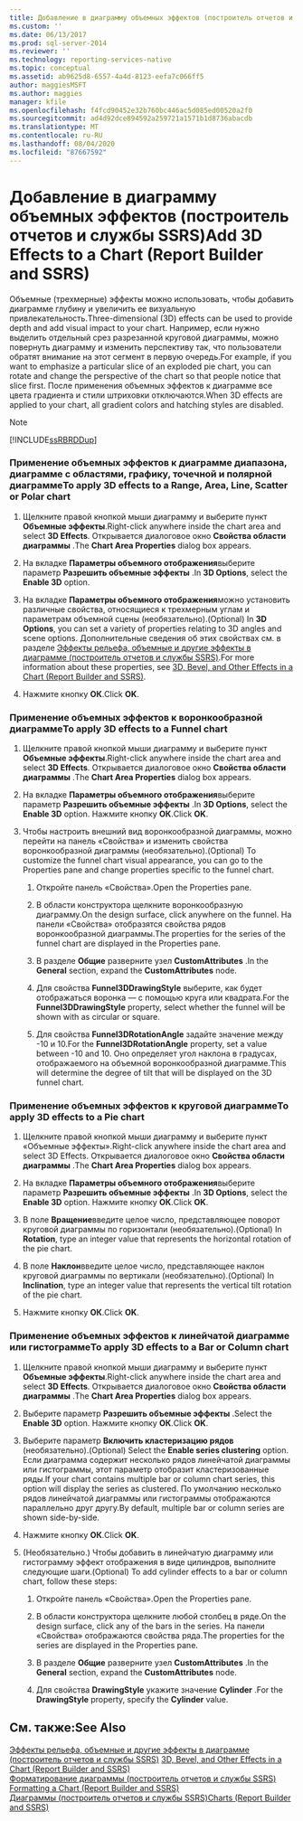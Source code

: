 ```yaml
---
title: Добавление в диаграмму объемных эффектов (построитель отчетов и службы SSRS) | Документы Майкрософт
ms.custom: ''
ms.date: 06/13/2017
ms.prod: sql-server-2014
ms.reviewer: ''
ms.technology: reporting-services-native
ms.topic: conceptual
ms.assetid: ab9625d8-6557-4a4d-8123-eefa7c066ff5
author: maggiesMSFT
ms.author: maggies
manager: kfile
ms.openlocfilehash: f4fcd90452e32b760bc446ac5d085ed00520a2f0
ms.sourcegitcommit: ad4d92dce894592a259721a1571b1d8736abacdb
ms.translationtype: MT
ms.contentlocale: ru-RU
ms.lasthandoff: 08/04/2020
ms.locfileid: "87667592"
---
```

# <a name="add-3d-effects-to-a-chart-report-builder-and-ssrs"></a><span data-ttu-id="874c4-102">Добавление в диаграмму объемных эффектов (построитель отчетов и службы SSRS)</span><span class="sxs-lookup"><span data-stu-id="874c4-102">Add 3D Effects to a Chart (Report Builder and SSRS)</span></span>
  <span data-ttu-id="874c4-103">Объемные (трехмерные) эффекты можно использовать, чтобы добавить диаграмме глубину и увеличить ее визуальную привлекательность.</span><span class="sxs-lookup"><span data-stu-id="874c4-103">Three-dimensional (3D) effects can be used to provide depth and add visual impact to your chart.</span></span> <span data-ttu-id="874c4-104">Например, если нужно выделить отдельный срез разрезанной круговой диаграммы, можно повернуть диаграмму и изменить перспективу так, что пользователи обратят внимание на этот сегмент в первую очередь.</span><span class="sxs-lookup"><span data-stu-id="874c4-104">For example, if you want to emphasize a particular slice of an exploded pie chart, you can rotate and change the perspective of the chart so that people notice that slice first.</span></span> <span data-ttu-id="874c4-105">После применения объемных эффектов к диаграмме все цвета градиента и стили штриховки отключаются.</span><span class="sxs-lookup"><span data-stu-id="874c4-105">When 3D effects are applied to your chart, all gradient colors and hatching styles are disabled.</span></span>  
  
> [!NOTE]  
>  [!INCLUDE[ssRBRDDup](../../includes/ssrbrddup-md.md)]  
  
### <a name="to-apply-3d-effects-to-a-range-area-line-scatter-or-polar-chart"></a><span data-ttu-id="874c4-106">Применение объемных эффектов к диаграмме диапазона, диаграмме с областями, графику, точечной и полярной диаграмме</span><span class="sxs-lookup"><span data-stu-id="874c4-106">To apply 3D effects to a Range, Area, Line, Scatter or Polar chart</span></span>  
  
1.  <span data-ttu-id="874c4-107">Щелкните правой кнопкой мыши диаграмму и выберите пункт **Объемные эффекты**.</span><span class="sxs-lookup"><span data-stu-id="874c4-107">Right-click anywhere inside the chart area and select **3D Effects**.</span></span> <span data-ttu-id="874c4-108">Открывается диалоговое окно **Свойства области диаграммы** .</span><span class="sxs-lookup"><span data-stu-id="874c4-108">The **Chart Area Properties** dialog box appears.</span></span>  
  
2.  <span data-ttu-id="874c4-109">На вкладке **Параметры объемного отображения**выберите параметр **Разрешить объемные эффекты** .</span><span class="sxs-lookup"><span data-stu-id="874c4-109">In **3D Options**, select the **Enable 3D** option.</span></span>  
  
3.  <span data-ttu-id="874c4-110">На вкладке **Параметры объемного отображения**можно установить различные свойства, относящиеся к трехмерным углам и параметрам объемной сцены (необязательно).</span><span class="sxs-lookup"><span data-stu-id="874c4-110">(Optional) In **3D Options**, you can set a variety of properties relating to 3D angles and scene options.</span></span> <span data-ttu-id="874c4-111">Дополнительные сведения об этих свойствах см. в разделе [Эффекты рельефа, объемные и другие эффекты в диаграмме (построитель отчетов и службы SSRS)](chart-effects-3d-bevel-and-other-report-builder.md).</span><span class="sxs-lookup"><span data-stu-id="874c4-111">For more information about these properties, see [3D, Bevel, and Other Effects in a Chart &#40;Report Builder and SSRS&#41;](chart-effects-3d-bevel-and-other-report-builder.md).</span></span>  
  
4.  <span data-ttu-id="874c4-112">Нажмите кнопку **ОК**.</span><span class="sxs-lookup"><span data-stu-id="874c4-112">Click **OK**.</span></span>  
  
### <a name="to-apply-3d-effects-to-a-funnel-chart"></a><span data-ttu-id="874c4-113">Применение объемных эффектов к воронкообразной диаграмме</span><span class="sxs-lookup"><span data-stu-id="874c4-113">To apply 3D effects to a Funnel chart</span></span>  
  
1.  <span data-ttu-id="874c4-114">Щелкните правой кнопкой мыши диаграмму и выберите пункт **Объемные эффекты**.</span><span class="sxs-lookup"><span data-stu-id="874c4-114">Right-click anywhere inside the chart area and select **3D Effects**.</span></span> <span data-ttu-id="874c4-115">Открывается диалоговое окно **Свойства области диаграммы** .</span><span class="sxs-lookup"><span data-stu-id="874c4-115">The **Chart Area Properties** dialog box appears.</span></span>  
  
2.  <span data-ttu-id="874c4-116">На вкладке **Параметры объемного отображения**выберите параметр **Разрешить объемные эффекты** .</span><span class="sxs-lookup"><span data-stu-id="874c4-116">In **3D Options**, select the **Enable 3D** option.</span></span> <span data-ttu-id="874c4-117">Нажмите кнопку **ОК**.</span><span class="sxs-lookup"><span data-stu-id="874c4-117">Click **OK**.</span></span>  
  
3.  <span data-ttu-id="874c4-118">Чтобы настроить внешний вид воронкообразной диаграммы, можно перейти на панель «Свойства» и изменить свойства воронкообразной диаграммы (необязательно).</span><span class="sxs-lookup"><span data-stu-id="874c4-118">(Optional) To customize the funnel chart visual appearance, you can go to the Properties pane and change properties specific to the funnel chart.</span></span>  
  
    1.  <span data-ttu-id="874c4-119">Откройте панель «Свойства».</span><span class="sxs-lookup"><span data-stu-id="874c4-119">Open the Properties pane.</span></span>  
  
    2.  <span data-ttu-id="874c4-120">В области конструктора щелкните воронкообразную диаграмму.</span><span class="sxs-lookup"><span data-stu-id="874c4-120">On the design surface, click anywhere on the funnel.</span></span> <span data-ttu-id="874c4-121">На панели «Свойства» отобразятся свойства рядов воронкообразной диаграммы.</span><span class="sxs-lookup"><span data-stu-id="874c4-121">The properties for the series of the funnel chart are displayed in the Properties pane.</span></span>  
  
    3.  <span data-ttu-id="874c4-122">В разделе **Общие** разверните узел **CustomAttributes** .</span><span class="sxs-lookup"><span data-stu-id="874c4-122">In the **General** section, expand the **CustomAttributes** node.</span></span>  
  
    4.  <span data-ttu-id="874c4-123">Для свойства **Funnel3DDrawingStyle** выберите, как будет отображаться воронка — с помощью круга или квадрата.</span><span class="sxs-lookup"><span data-stu-id="874c4-123">For the **Funnel3DDrawingStyle** property, select whether the funnel will be shown with as circular or square.</span></span>  
  
    5.  <span data-ttu-id="874c4-124">Для свойства **Funnel3DRotationAngle** задайте значение между -10 и 10.</span><span class="sxs-lookup"><span data-stu-id="874c4-124">For the **Funnel3DRotationAngle** property, set a value between -10 and 10.</span></span> <span data-ttu-id="874c4-125">Оно определяет угол наклона в градусах, отображаемого на объемной воронкообразной диаграмме.</span><span class="sxs-lookup"><span data-stu-id="874c4-125">This will determine the degree of tilt that will be displayed on the 3D funnel chart.</span></span>  
  
### <a name="to-apply-3d-effects-to-a-pie-chart"></a><span data-ttu-id="874c4-126">Применение объемных эффектов к круговой диаграмме</span><span class="sxs-lookup"><span data-stu-id="874c4-126">To apply 3D effects to a Pie chart</span></span>  
  
1.  <span data-ttu-id="874c4-127">Щелкните правой кнопкой мыши диаграмму и выберите пункт «Объемные эффекты».</span><span class="sxs-lookup"><span data-stu-id="874c4-127">Right-click anywhere inside the chart area and select 3D Effects.</span></span> <span data-ttu-id="874c4-128">Открывается диалоговое окно **Свойства области диаграммы** .</span><span class="sxs-lookup"><span data-stu-id="874c4-128">The **Chart Area Properties** dialog box appears.</span></span>  
  
2.  <span data-ttu-id="874c4-129">На вкладке **Параметры объемного отображения**выберите параметр **Разрешить объемные эффекты** .</span><span class="sxs-lookup"><span data-stu-id="874c4-129">In **3D Options**, select the **Enable 3D** option.</span></span> <span data-ttu-id="874c4-130">Нажмите кнопку **ОК**.</span><span class="sxs-lookup"><span data-stu-id="874c4-130">Click **OK**.</span></span>  
  
3.  <span data-ttu-id="874c4-131">В поле **Вращение**введите целое число, представляющее поворот круговой диаграммы по горизонтали (необязательно).</span><span class="sxs-lookup"><span data-stu-id="874c4-131">(Optional) In **Rotation**, type an integer value that represents the horizontal rotation of the pie chart.</span></span>  
  
4.  <span data-ttu-id="874c4-132">В поле **Наклон**введите целое число, представляющее наклон круговой диаграммы по вертикали (необязательно).</span><span class="sxs-lookup"><span data-stu-id="874c4-132">(Optional) In **Inclination**, type an integer value that represents the vertical tilt rotation of the pie chart.</span></span>  
  
5.  <span data-ttu-id="874c4-133">Нажмите кнопку **ОК**.</span><span class="sxs-lookup"><span data-stu-id="874c4-133">Click **OK**.</span></span>  
  
### <a name="to-apply-3d-effects-to-a-bar-or-column-chart"></a><span data-ttu-id="874c4-134">Применение объемных эффектов к линейчатой диаграмме или гистограмме</span><span class="sxs-lookup"><span data-stu-id="874c4-134">To apply 3D effects to a Bar or Column chart</span></span>  
  
1.  <span data-ttu-id="874c4-135">Щелкните правой кнопкой мыши диаграмму и выберите пункт **Объемные эффекты**.</span><span class="sxs-lookup"><span data-stu-id="874c4-135">Right-click anywhere inside the chart area and select **3D Effects**.</span></span> <span data-ttu-id="874c4-136">Открывается диалоговое окно **Свойства области диаграммы** .</span><span class="sxs-lookup"><span data-stu-id="874c4-136">The **Chart Area Properties** dialog box appears.</span></span>  
  
2.  <span data-ttu-id="874c4-137">Выберите параметр **Разрешить объемные эффекты** .</span><span class="sxs-lookup"><span data-stu-id="874c4-137">Select the **Enable 3D** option.</span></span> <span data-ttu-id="874c4-138">Нажмите кнопку **ОК**.</span><span class="sxs-lookup"><span data-stu-id="874c4-138">Click **OK**.</span></span>  
  
3.  <span data-ttu-id="874c4-139">Выберите параметр **Включить кластеризацию рядов** (необязательно).</span><span class="sxs-lookup"><span data-stu-id="874c4-139">(Optional) Select the **Enable series clustering** option.</span></span> <span data-ttu-id="874c4-140">Если диаграмма содержит несколько рядов линейчатой диаграммы или гистограммы, этот параметр отобразит кластеризованные ряды.</span><span class="sxs-lookup"><span data-stu-id="874c4-140">If your chart contains multiple bar or column chart series, this option will display the series as clustered.</span></span> <span data-ttu-id="874c4-141">По умолчанию несколько рядов линейчатой диаграммы или гистограммы отображаются параллельно друг другу.</span><span class="sxs-lookup"><span data-stu-id="874c4-141">By default, multiple bar or column series are shown side-by-side.</span></span>  
  
4.  <span data-ttu-id="874c4-142">Нажмите кнопку **ОК**.</span><span class="sxs-lookup"><span data-stu-id="874c4-142">Click **OK**.</span></span>  
  
5.  <span data-ttu-id="874c4-143">(Необязательно.) Чтобы добавить в линейчатую диаграмму или гистограмму эффект отображения в виде цилиндров, выполните следующие шаги.</span><span class="sxs-lookup"><span data-stu-id="874c4-143">(Optional) To add cylinder effects to a bar or column chart, follow these steps:</span></span>  
  
    1.  <span data-ttu-id="874c4-144">Откройте панель «Свойства».</span><span class="sxs-lookup"><span data-stu-id="874c4-144">Open the Properties pane.</span></span>  
  
    2.  <span data-ttu-id="874c4-145">В области конструктора щелкните любой столбец в ряде.</span><span class="sxs-lookup"><span data-stu-id="874c4-145">On the design surface, click any of the bars in the series.</span></span> <span data-ttu-id="874c4-146">На панели «Свойства» отображаются свойства ряда.</span><span class="sxs-lookup"><span data-stu-id="874c4-146">The properties for the series are displayed in the Properties pane.</span></span>  
  
    3.  <span data-ttu-id="874c4-147">В разделе **Общие** разверните узел **CustomAttributes** .</span><span class="sxs-lookup"><span data-stu-id="874c4-147">In the **General** section, expand the **CustomAttributes** node.</span></span>  
  
    4.  <span data-ttu-id="874c4-148">Для свойства **DrawingStyle** укажите значение **Cylinder** .</span><span class="sxs-lookup"><span data-stu-id="874c4-148">For the **DrawingStyle** property, specify the **Cylinder** value.</span></span>  
  
## <a name="see-also"></a><span data-ttu-id="874c4-149">См. также:</span><span class="sxs-lookup"><span data-stu-id="874c4-149">See Also</span></span>  
 <span data-ttu-id="874c4-150">[Эффекты рельефа, объемные и другие эффекты в диаграмме (построитель отчетов и службы SSRS)](chart-effects-3d-bevel-and-other-report-builder.md) </span><span class="sxs-lookup"><span data-stu-id="874c4-150">[3D, Bevel, and Other Effects in a Chart &#40;Report Builder and SSRS&#41;](chart-effects-3d-bevel-and-other-report-builder.md) </span></span>  
 <span data-ttu-id="874c4-151">[Форматирование диаграммы (построитель отчетов и службы SSRS)](formatting-a-chart-report-builder-and-ssrs.md) </span><span class="sxs-lookup"><span data-stu-id="874c4-151">[Formatting a Chart &#40;Report Builder and SSRS&#41;](formatting-a-chart-report-builder-and-ssrs.md) </span></span>  
 [<span data-ttu-id="874c4-152">Диаграммы (построитель отчетов и службы SSRS)</span><span class="sxs-lookup"><span data-stu-id="874c4-152">Charts &#40;Report Builder and SSRS&#41;</span></span>](charts-report-builder-and-ssrs.md)  
  
  
